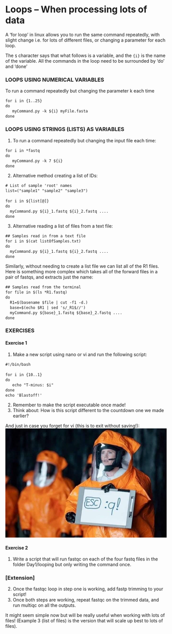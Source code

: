 # Loops – When processing lots of data

A ‘for loop’ in linux allows you to run the same command repeatedly, with slight change i.e. for lots of different files, or changing a parameter for each loop. 

The ```$``` character says that what follows is a variable, and the ```{i}``` is the name of the variable. All the commands in the loop need to be surrounded by ‘do’ and ‘done’

### LOOPS USING NUMERICAL VARIABLES
To run a command repeatedly but changing the parameter k each time
```
for i in {1..25}
do
   myCommand.py -k ${i} myFile.fasta
done
```

### LOOPS USING STRINGS (LISTS) AS VARIABLES
1. To run a command repeatedly but changing the input file each time:
```
for i in *fastq
do
   myCommand.py -k 7 ${i}
done
```

2. Alternative method creating a list of IDs:
```
# List of sample 'root' names
list=("sample1" "sample2" "sample3")

for i in ${list[@]}
do
  myCommand.py ${i}_1.fastq ${i}_2.fastq ....
done
```

3. Alternative reading a list of files from a text file:
```
## Samples read in from a text file
for i in $(cat listOfSamples.txt)
do
  myCommand.py ${i}_1.fastq ${i}_2.fastq ....
done
```

Similarly, without needing to create a list file we can list all of the R1 files. Here is something more complex which takes all of the forward files in a pair of fastqs, and extracts just the name:
```
## Samples read from the terminal
for file in $(ls *R1.fastq)
do
  R1=$(basename $file | cut -f1 -d.)
  base=$(echo $R1 | sed 's/_R1$//')
  myCommand.py ${base}_1.fastq ${base}_2.fastq ....
done
```

### EXERCISES
#### Exercise 1
1. Make a new script using nano or vi and run the following script:
```
#!/bin/bash

for i in {10..1}
do
   echo "T-minus: $i"
done
echo 'Blastoff!'
```

2. Remember to make the script executable once made! 
3. Think about: How is this script different to the countdown one we made earlier?


And just in case you forget for vi (this is to exit without saving!):
![exit vi](images/exit-vi.png)

#### Exercise 2
1. Write a script that will run fastqc on each of the four fastq files in the folder Day1/looping but only writing the command once.

### [Extension]
2. Once the fastqc loop in step one is working, add fastp trimming to your script!
3. Once both steps are working, repeat fastqc on the trimmed data, and run multiqc on all the outputs.

It might seem simple now but will be really useful when working with lots of files! (Example 3 (list of files) is the version that will scale up best to lots of files).